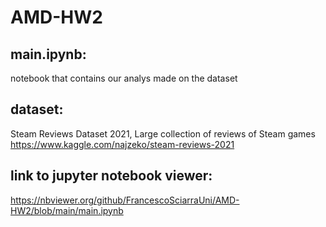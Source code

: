 # AMD-HW2

## main.ipynb: 
 notebook that contains our analys made on the dataset

## dataset: 
Steam Reviews Dataset 2021, Large collection of reviews of Steam games https://www.kaggle.com/najzeko/steam-reviews-2021 

## link to jupyter notebook viewer:
https://nbviewer.org/github/FrancescoSciarraUni/AMD-HW2/blob/main/main.ipynb

